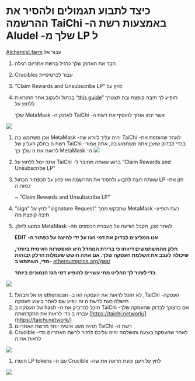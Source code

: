 # כיצד לתבוע תגמולים ולהסיר את ההרשמה TaiChi -באמצעות רשת ה Aludel -שלך מ LP  ל

[Alchemist.farm](https://alchemist.farm) עבור אל 

1. חבר את הארנק שלך כרגיל ברשת אתריום רגילה
2. Crucibles עבור לכרטיסיית
3. “Claim Rewards and Unsubscribe LP” לחץ על 
4. בכחול ולעקוב אחר ההוראות  “[this guide](https://github.com/Taichi-Network/docs/blob/master/sendPriveteTx_tutorial.md)” תופיע לך תיבה קופצת ובה תצטרך ללחוץ על 

   שלך MetaMask -לארנק ה TaiChi -אשר ינחו אותך להוסיף את רשת ה

![](https://i.imgur.com/GvfeO9X.png)

1. אכן משתמש בה MetaMask -יהיה עליך לוודא שה TaiChi -לאחר שהוספת את רשת ה בחלק העליון של TaiChi -בכדי לבדוק שאכן אתה משתמש בה, אתה אמור לראות את ה שלך כך MetaMask -ה ![](https://i.imgur.com/kszVVbq.png)
2. אתה יכול ללחוץ על TaiChi -ברגע שאתה מחובר ל “Claim Rewards and Unsubscribe LP”
3. שאתה רוצה לתבוע ולהסיר את ההרשמה ואז לחץ על הכפתור הכחול LP -הזן את כמות ה

   ~ “Claim Rewards and Unsubscribe LP”

4. "sign" לחץ על "signature Request" שתבקש ממך MetaMask -כעת תופיע תיבה קופצת מה  
5. .כמוצג להלן MetaMask -לאחר מכן, תקבל הודעה על העברת הכספים מה

   **EDIT -אנו ממליצים לבדוק את דמי הגז על ידי לחיצה על כפתור ה**

   **חלק מהמשתמשים דיווחו כי ברירת המחדל היא האפשרות האיטית ביותר, שיכולה לעכב את השלמת העסקה שלך. אם אתה חושש שעמלות הדלק גבוהות מדי, השתמש ב-** [ethereumprice.org/gas/](https://ethereumprice.org/gas/)  

   **כדי לעזור לך החליט מתי עשויים להופיע דמי הגז הנמוכים ביותר.** 

![](https://i.imgur.com/FKnztJS.png)

1. !אז אל תבהל etherscan -לא תוכל לראות את העסקה הזו ב ,TaiChi -העסקה תישלח כעת לרשת ה זה יופיע שם לאחר ביצוע העסקה
2. של העסקה ב hash -תוכל להדביק את ה TaiChi -אם ברצונך לבדוק שהעסקה שלך עברה ב כדי לראות את התקדמותה [https://taichi.network/](https://taichi.network/)
3. תהיה מעט איטית יותר מרשת האתריום TaiChi -רשת ה
4. Crucible -לאחר שהעסקה בוצעה והושלמה יהיה עליכם לחזור לרשת האתריום כדי לראות את ה

![](https://i.imgur.com/fcPY6Zp.png)

1. הוסרו LP tokens -עם ה Crucible -לחץ על רענן וכעת תראה את שה

![](https://i.imgur.com/f3rwsfA.png)

